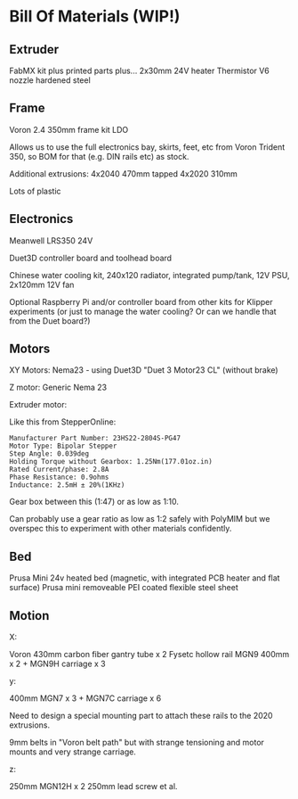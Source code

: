 # Bill Of Materials (WIP!)

## Extruder

FabMX kit plus printed parts plus...
2x30mm 24V heater
Thermistor
V6 nozzle hardened steel


## Frame

Voron 2.4 350mm frame kit LDO

Allows us to use the full electronics bay, skirts, feet, etc from Voron Trident 350, so BOM for that (e.g. DIN rails etc) as stock.

Additional extrusions:
4x2040 470mm tapped
4x2020 310mm

Lots of plastic


## Electronics

Meanwell LRS350 24V

Duet3D controller board and toolhead board

Chinese water cooling kit, 240x120 radiator, integrated pump/tank, 12V PSU, 2x120mm 12V fan

Optional Raspberry Pi and/or controller board from other kits for Klipper experiments (or just to manage the water cooling? Or can we handle that from the Duet board?)


## Motors

XY Motors:
Nema23 - using Duet3D "Duet 3 Motor23 CL" (without brake)

Z motor:
Generic Nema 23

Extruder motor:

Like this from StepperOnline:

    Manufacturer Part Number: 23HS22-2804S-PG47
    Motor Type: Bipolar Stepper
    Step Angle: 0.039deg
    Holding Torque without Gearbox: 1.25Nm(177.01oz.in)
    Rated Current/phase: 2.8A
    Phase Resistance: 0.9ohms
    Inductance: 2.5mH ± 20%(1KHz)

Gear box between this (1:47) or as low as 1:10.

Can probably use a gear ratio as low as 1:2 safely with PolyMIM but we overspec this to experiment with other materials confidently.


## Bed

Prusa Mini 24v heated bed (magnetic, with integrated PCB heater and flat surface)
Prusa mini removeable PEI coated flexible steel sheet


## Motion

X:

Voron 430mm carbon fiber gantry tube x 2
Fysetc hollow rail MGN9 400mm x 2 + MGN9H carriage x 3

y:

400mm MGN7 x 3 + MGN7C carriage x 6

Need to design a special mounting part to attach these rails to the 2020 extrusions.

9mm belts in "Voron belt path" but with strange tensioning and motor mounts and very strange carriage.

z:

250mm MGN12H x 2
250mm lead screw et al.
